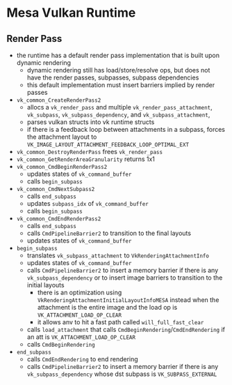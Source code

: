 Mesa Vulkan Runtime
===================

## Render Pass

- the runtime has a default render pass implementation that is built upon
  dynamic rendering
  - dynamic rendering still has load/store/resolve ops, but does not have the
    render passes, subpasses, subpass dependencies
  - this default implementation must insert barriers implied by render passes
- `vk_common_CreateRenderPass2`
  - allocs a `vk_render_pass` and multiple `vk_render_pass_attachment`,
    `vk_subpass`, `vk_subpass_dependency`, and `vk_subpass_attachment`,
  - parses vulkan structs into vk runtime structs
  - if there is a feedback loop between attachments in a subpass, forces the
    attachment layout to
    `VK_IMAGE_LAYOUT_ATTACHMENT_FEEDBACK_LOOP_OPTIMAL_EXT`
- `vk_common_DestroyRenderPass` frees `vk_render_pass`
- `vk_common_GetRenderAreaGranularity` returns 1x1
- `vk_common_CmdBeginRenderPass2`
  - updates states of `vk_command_buffer`
  - calls `begin_subpass`
- `vk_common_CmdNextSubpass2`
  - calls `end_subpass`
  - updates `subpass_idx` of `vk_command_buffer`
  - calls `begin_subpass`
- `vk_common_CmdEndRenderPass2`
  - calls `end_subpass`
  - calls `CmdPipelineBarrier2` to transition to the final layouts
  - updates states of `vk_command_buffer`
- `begin_subpass`
  - translates `vk_subpass_attachment` to `VkRenderingAttachmentInfo`
  - updates states of `vk_command_buffer`
  - calls `CmdPipelineBarrier2` to insert a memory barrier if there is any
    `vk_subpass_dependency` or to insert image barriers to transition to the
    initial layouts
    - there is an optimization using
      `VkRenderingAttachmentInitialLayoutInfoMESA` instead when the attachment
      is the entire image and the load op is `VK_ATTACHMENT_LOAD_OP_CLEAR`
    - it allows anv to hit a fast path called `will_full_fast_clear`
  - calls `load_attachment` that calls `CmdBeginRendering`/`CmdEndRendering`
    if an att is `VK_ATTACHMENT_LOAD_OP_CLEAR`
  - calls `CmdBeginRendering`
- `end_subpass`
  - calls `CmdEndRendering` to end rendering
  - calls `CmdPipelineBarrier2` to insert a memory barrier if there is any
    `vk_subpass_dependency` whose dst subpass is `VK_SUBPASS_EXTERNAL`
